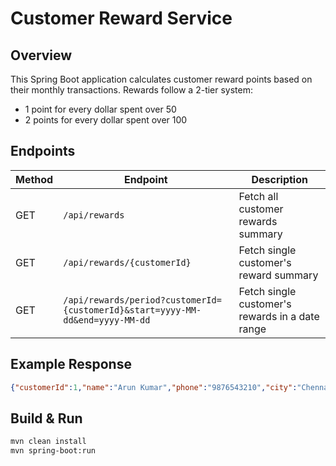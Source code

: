 # Customer Reward Service

## Overview
This Spring Boot application calculates customer reward points based on their monthly transactions.
Rewards follow a 2-tier system:
- 1 point for every dollar spent over 50
- 2 points for every dollar spent over 100

## Endpoints
| Method | Endpoint                                                          | Description                                     |
|--------|-------------------------------------------------------------------|-------------------------------------------------|
| GET | `/api/rewards`                                                    | Fetch all customer rewards summary              |
| GET | `/api/rewards/{customerId}`                                       | Fetch single customer's reward summary          |
| GET | `/api/rewards/period?customerId={customerId}&start=yyyy-MM-dd&end=yyyy-MM-dd` | Fetch single customer's rewards in a date range |

## Example Response
```json
{"customerId":1,"name":"Arun Kumar","phone":"9876543210","city":"Chennai","totalRewards":1200,"monthlyRewards":{"2024-01":100,"2024-02":300}}
```

## Build & Run
```bash
mvn clean install
mvn spring-boot:run
```
